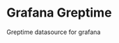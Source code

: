 <!-- This README file is going to be the one displayed on the Grafana.com website for your plugin -->

# Grafana Greptime

Greptime datasource for grafana
